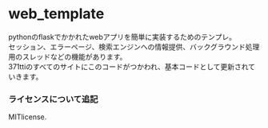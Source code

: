 # web_template
pythonのflaskでかかれたwebアプリを簡単に実装するためのテンプレ。  
セッション、エラーページ、検索エンジンへの情報提供、バックグラウンド処理用のスレッドなどの機能があります。  
371ttiのすべてのサイトにこのコードがつかわれ、基本コードとして更新されていきます。  

### ライセンスについて追記
MITlicense.
